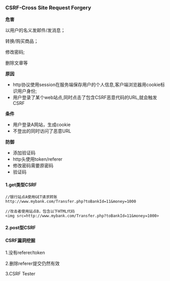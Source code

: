 ### CSRF-Cross Site Request Forgery

**危害**

以用户的名义发邮件/发消息；

转换/购买商品；

修改密码;

删除文章等

**原因**

- http协议使用session在服务端保存用户的个人信息,客户端浏览器用cookie标识用户身份;
- 用户登录了某个web站点,同时点击了包含CSRF恶意代码的URL,就会触发CSRF

**条件**

- 用户登录A网站，生成cookie
- 不登出的同时访问了恶意URL

**防御**

- 添加验证码
- http头使用token/referer
- 修改密码需要原密码
- 验证码

#### 1.get类型CSRF

```
//银行站点A使用GET请求转账
http://www.mybank.com/Transfer.php?toBankId=11&money=1000 

//攻击者使用站点B，包含以下HTML代码
<img src=http://www.mybank.com/Transfer.php?toBankId=11&money=1000>
```

#### 2.post型CSRF

#### CSRF漏洞挖掘

1.没有referer/token

2.删除referer提交仍然有效

3.CSRF Tester


